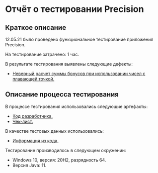 # Отчёт о тестировании Precision

## Краткое описание

12.05.21 было проведено функциональное тестирование приложения Precision.

На тестирование затрачено: 1 час.

В результате тестирования выявлены следующие дефекты:
* [Неверный расчет суммы бонусов при использовании чисел с плавающей точкой.](https://github.com/Masikoshka/DZ_1.2_Precision/issues/1#issue-890489126)

## Описание процесса тестирования

В процессе тестирования использовались следующие артефакты:
* [Код разработчика.](https://github.com/Masikoshka/DZ_1.2_Precision/blob/master/src/Main.java)
* [Чек-лист.](https://github.com/netology-code/javaqa-homeworks/tree/master/programming#%D0%BB%D0%B5%D0%B3%D0%B5%D0%BD%D0%B4%D0%B0-1)

В качестве тестовых данных использовались:
* [Информация из кода.](https://github.com/Masikoshka/DZ_1.2_Precision/blob/master/src/Main.java)

Тестирование производилось в следующем окружении:
* Windows 10, версия: 20H2, разрядность 64.
* Версия Java: 11.
